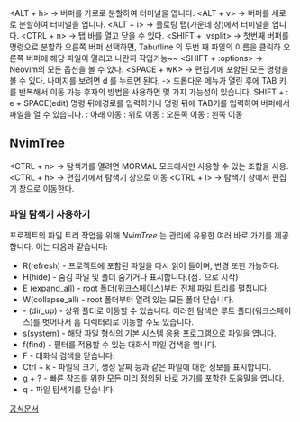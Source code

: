 <ALT + h> -> 버퍼를 가로로 분할하여 터미널을 엽니다.
<ALT + v> -> 버퍼를 세로로 분할하여 터미널을 엽니다.
<ALT + i> -> 플로팅 탭(가운데 창)에서 터미널을 엽니다.
<CTRL + n> -> 탭 바를 열고 닫을 수 있다.
<SHIFT + :vsplit> -> 첫번째 버퍼를 명령으로 분할하 오른쪽 버퍼 선택하면, Tabufline 의 두번 째 파일의 이름을 클릭하 오른쪽 버퍼에 해당 파일이 열리고 나란히 작업가능~~
<SHIFT + :options> -> Neovim의 모든 옵션을 볼 수 있다.
<SPACE + wK> -> 편집기에 포함된 모든 명령을 볼 수 있다. 나머지를 보려면 d 를 누르면 된다.
<TAB> -> 드롭다운 메뉴가 열린 후에 TAB 키를 반복해서 이동 가능
후자의 방법을 사용하면 몇 가지 가능성이 있습니다. SHIFT + : e + SPACE(edit) 명령 뒤에경로를 입력하거나 명령 뒤에 TAB키를 입력하여 버퍼에서 파일을 열 수 있습니다.
<j> : 아래 이동
<k> : 위로 이동
<l> : 오른쪽 이동
<h> : 왼쪽 이동


## NvimTree
<CTRL + n> -> 탐색기를 열려면 MORMAL 모드에서만 사용할 수 있는 조합을 사용.
<CTRL + h> -> 편집기에서 탐색기 창으로 이동
<CTRL + l> -> 탐색기 창에서 편집기 창으로 이동한다.
### 파일 탐색기 사용하기

프로젝트의 파일 트리 작업을 위해 _NvimTree_ 는 관리에 유용한 여러 바로 가기를 제공합니다. 이는 다음과 같습니다:

- R(refresh) - 프로젝트에 포함된 파일을 다시 읽어 들이며, 변경 또한 가능하다.
- H(hide) - 숨김 파일 및 폴더 숨기거나 표시합니다.(점`.` 으로 시작)
- E (expand_all) - root 폴더(워크스페이스)부터 전체 파일 트리를 펼칩니다.
- W(collapse_all) - root 폴더부터 열려 있는 모든 폴더 닫습니다.
- - (dir_up) - 상위 폴더로 이동할 수 있습니다. 이러한 탐색은 루트 폴더(워크스페이스)를 벗어나서 홈 디렉터리로 이동할 수도 있습니다.
- s(system) - 해당 파일 형식의 기본 시스템 응용 프로그램으로 파일을 엽니다.
- f(find) - 필터를 적용할 수 있는 대화식 파일 검색을 엽니다.
- F - 대화식 검색을 닫습니다.
- Ctrl + k - 파일의 크기, 생성 날짜 등과 같은 파일에 대한 정보를 표시합니다.
- g + ? - 빠른 참조를 위한 모든 미리 정의된 바로 가기를 포함한 도움말을 엽니다.
- q - 파일 탐색기를 닫습니다.


[공식문서](https://docs.rockylinux.org/ko/books/nvchad/nvchad_ui/builtin_plugins/)